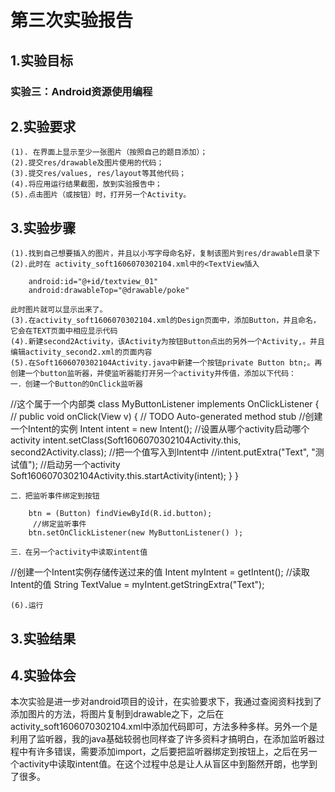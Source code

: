 # 第三次实验报告  

## 1.实验目标
### 实验三：Android资源使用编程

## 2.实验要求
```
(1). 在界面上显示至少一张图片（按照自己的题目添加）；
(2).提交res/drawable及图片使用的代码；
(3).提交res/values, res/layout等其他代码；
(4).将应用运行结果截图，放到实验报告中；
(5).点击图片（或按钮）时，打开另一个Activity。
```
## 3.实验步骤
```
(1).找到自己想要插入的图片，并且以小写字母命名好，复制该图片到res/drawable目录下
(2).此时在 activity_soft1606070302104.xml中的<TextView插入
```
        android:id="@+id/textview_01"
        android:drawableTop="@drawable/poke"
```
此时图片就可以显示出来了。
(3).在activity_soft1606070302104.xml的Design页面中，添加Button，并且命名，它会在TEXT页面中相应显示代码
(4).新建second2Activity，该Activity为按钮Button点出的另外一个Activity,。并且编辑activity_second2.xml的页面内容
(5).在Soft1606070302104Activity.java中新建一个按钮private Button btn;。再创建一个button监听器，并使监听器能打开另一个activity并传值，添加以下代码：
一．创建一个Button的OnClick监听器
```
//这个属于一个内部类
    class MyButtonListener implements OnClickListener {
        //
        public void onClick(View v) {
            // TODO Auto-generated method stub
            //创建一个Intent的实例
            Intent intent = new Intent();
            //设置从哪个activity启动哪个activity
            intent.setClass(Soft1606070302104Activity.this, second2Activity.class);
            //把一个值写入到Intent中
            //intent.putExtra("Text", "测试值");
            //启动另一个activity
            Soft1606070302104Activity.this.startActivity(intent);
        }
    }
```
二．把监听事件绑定到按钮
```
        btn = (Button) findViewById(R.id.button);
         //绑定监听事件  
        btn.setOnClickListener(new MyButtonListener() );  
```
三．在另一个activity中读取intent值
```
//创建一个Intent实例存储传送过来的值
        Intent myIntent = getIntent();
        //读取Intent的值
        String TextValue = myIntent.getStringExtra("Text");
```
(6).运行
```


## 3.实验结果

## 4.实验体会
本次实验是进一步对android项目的设计，在实验要求下，我通过查阅资料找到了添加图片的方法，将图片复制到drawable之下，之后在activity_soft1606070302104.xml中添加代码即可，方法多种多样。另外一个是利用了监听器，我的java基础较弱也同样查了许多资料才搞明白，在添加监听器过程中有许多错误，需要添加import，之后要把监听器绑定到按钮上，之后在另一个activity中读取intent值。在这个过程中总是让人从盲区中到豁然开朗，也学到了很多。




